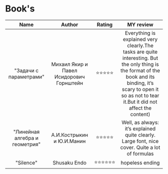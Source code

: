 # Book's

| Name      | Author |Rating             | MY review |
|:-------------:|:--------:|:------------------:|:------------------------:|
| "Задачи с параметрами" | Михаил Якир и Павел Исидорович Горнштейн   | ⭐⭐⭐⭐⭐  | Everything is explained very clearly.The tasks are quite interesting. But the only thing is the format of the book and its binding, it’s scary to open it so as not to tear it.But it did not affect the content) |
| "Линейная алгебра и геометрия" | А.И.Кострыкин и Ю.И.Манин | ⭐⭐⭐⭐⭐  | Well, as always: it’s explained quite clearly. Large font, nice cover. Quite a lot of formulas |
| "Silence" | Shusaku Endo | ⭐⭐⭐⭐⭐⭐  | hopeless ending |
